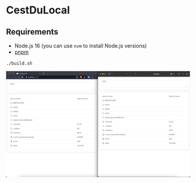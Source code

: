 # CestDuLocal

## Requirements

* Node.js 16 (you can use `nvm` to install Node.js versions)
* [pnpm](https://pnpm.io/)

```
./build.sh
```

![img.png](images/capture.png)
